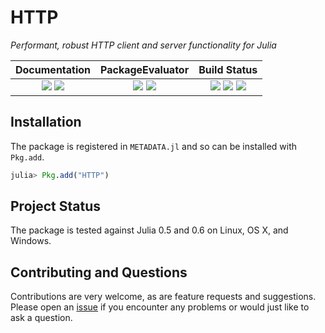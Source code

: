 
# HTTP

*Performant, robust HTTP client and server functionality for Julia*

| **Documentation**                                                               | **PackageEvaluator**                                            | **Build Status**                                                                                |
|:-------------------------------------------------------------------------------:|:---------------------------------------------------------------:|:-----------------------------------------------------------------------------------------------:|
| [![][docs-stable-img]][docs-stable-url] [![][docs-latest-img]][docs-latest-url] | [![][pkg-0.5-img]][pkg-0.5-url] [![][pkg-0.6-img]][pkg-0.6-url] | [![][travis-img]][travis-url] [![][appveyor-img]][appveyor-url] [![][codecov-img]][codecov-url] |


## Installation

The package is registered in `METADATA.jl` and so can be installed with `Pkg.add`.
```julia
julia> Pkg.add("HTTP")
```

<!-- ## Documentation

- [**STABLE**][docs-stable-url] &mdash; **most recently tagged version of the documentation.**
- [**LATEST**][docs-latest-url] &mdash; *in-development version of the documentation.* -->

## Project Status

The package is tested against Julia 0.5 and 0.6 on Linux, OS X, and Windows.

## Contributing and Questions

Contributions are very welcome, as are feature requests and suggestions. Please open an
[issue][issues-url] if you encounter any problems or would just like to ask a question.



[docs-latest-img]: https://img.shields.io/badge/docs-latest-blue.svg
[docs-latest-url]: https://JuliaWeb.github.io/HTTP.jl/latest

[docs-stable-img]: https://img.shields.io/badge/docs-stable-blue.svg
[docs-stable-url]: https://JuliaWeb.github.io/HTTP.jl/stable

[travis-img]: https://travis-ci.org/JuliaWeb/HTTP.jl.svg?branch=master
[travis-url]: https://travis-ci.org/JuliaWeb/HTTP.jl

[appveyor-img]: https://ci.appveyor.com/api/projects/status/qdy0vfps9gne3sd7?svg=true
[appveyor-url]: https://ci.appveyor.com/project/quinnj/http-jl

[codecov-img]: https://codecov.io/gh/JuliaWeb/HTTP.jl/branch/master/graph/badge.svg
[codecov-url]: https://codecov.io/gh/JuliaWeb/HTTP.jl

[issues-url]: https://github.com/JuliaWeb/HTTP.jl/issues

[pkg-0.5-img]: http://pkg.julialang.org/badges/HTTP_0.5.svg
[pkg-0.5-url]: http://pkg.julialang.org/?pkg=HTTP

[pkg-0.6-img]: http://pkg.julialang.org/badges/HTTP_0.6.svg
[pkg-0.6-url]: http://pkg.julialang.org/?pkg=HTTP
